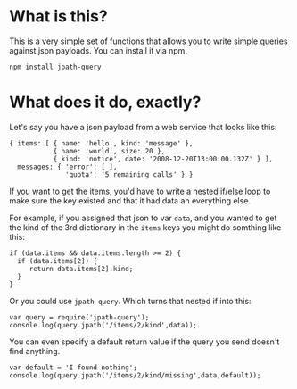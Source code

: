 # What is this?

This is a very simple set of functions that allows you to write simple queries against json payloads.
You can install it via npm.

`npm install jpath-query`

# What does it do, exactly?

Let's say you have a json payload from a web service that looks like
this:

```
{ items: [ { name: 'hello', kind: 'message' },
           { name: 'world', size: 20 },
           { kind: 'notice', date: '2008-12-20T13:00:00.132Z' } ],
  messages: { 'error': [ ],
              'quota': '5 remaining calls' } }
```

If you want to get the items, you'd have to write a nested if/else
loop to make sure the key existed and that it had data an everything
else.

For example, if you assigned that json to var `data`,  and you wanted
to get the kind of the 3rd dictionary in the `items` keys you might do
somthing like this:

```
if (data.items && data.items.length >= 2) {
  if (data.items[2]) {
     return data.items[2].kind;
  }
}
```

Or you could use `jpath-query`.  Which turns that
nested if into this:

```
var query = require('jpath-query');
console.log(query.jpath('/items/2/kind',data));
```

You can even specify a default return value if the
query you send doesn't find anything.

```
var default = 'I found nothing';
console.log(query.jpath('/items/2/kind/missing',data,default));
```

		    
